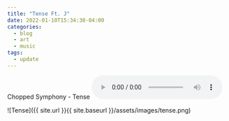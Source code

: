 ```yaml
---
title: "Tense Ft. J"
date: 2022-01-10T15:34:30-04:00
categories:
  - blog
  - art
  - music
tags:
  - update
---
```


Chopped Symphony - Tense
<audio controls>
  <source src="https://raw.githubusercontent.com/NullNinja0/gh_pages/gh-pages/assets/images/tense.mp3" type="audio/mpeg">
</audio>

![Tense]({{ site.url }}{{ site.baseurl }}/assets/images/tense.png)
